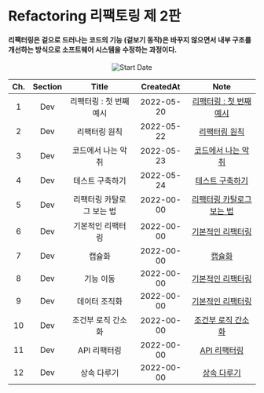 # Refactoring 리팩토링 제 2판

#### 리팩터링은 겉으로 드러나는 코드의 기능 (겉보기 동작)은 바꾸지 않으면서 내부 구조를 개선하는 방식으로 소프트웨어 시스템을 수정하는 과정이다.

<div align="center">

![Start Date](https://img.shields.io/badge/Start%20Date-2022--05--21-23d16b.svg)

</div>
<div align="center">

| Ch. | Section |           Title           | CreatedAt  |                 Note                 |
| :-: | :-----: | :-----------------------: | :--------: | :----------------------------------: |
|  1  |   Dev   |  리팩터링 : 첫 번째 예시  | 2022-05-20 |  [리팩터링 : 첫 번째 예시](ch01.md)  |
|  2  |   Dev   |       리팩터링 원칙       | 2022-05-22 |       [리팩터링 원칙](ch02.md)       |
|  3  |   Dev   |    코드에서 나는 악취     | 2022-05-23 |    [코드에서 나는 악취](ch03.md)     |
|  4  |   Dev   |      테스트 구축하기      | 2022-05-24 |     [테스트 구축하기 ](ch04.md)      |
|  5  |   Dev   | 리팩터링 카탈로그 보는 법 | 2022-00-00 | [리팩터링 카탈로그 보는 법](ch05.md) |
|  6  |   Dev   |     기본적인 리팩터링     | 2022-00-00 |     [기본적인 리팩터링](ch05.md)     |
|  7  |   Dev   |          캡슐화           | 2022-00-00 |          [캡슐화](ch06.md)           |
|  8  |   Dev   |         기능 이동         | 2022-00-00 |     [기본적인 리팩터링](ch07.md)     |
|  9  |   Dev   |       데이터 조직화       | 2022-00-00 |     [기본적인 리팩터링](ch08.md)     |
| 10  |   Dev   |    조건부 로직 간소화     | 2022-00-00 |    [조건부 로직 간소화](ch09.md)     |
| 11  |   Dev   |       API 리팩터링        | 2022-00-00 |       [API 리팩터링](ch10.md)        |
| 12  |   Dev   |        상속 다루기        | 2022-00-00 |        [상속 다루기 ](ch1.md)        |

</div>
